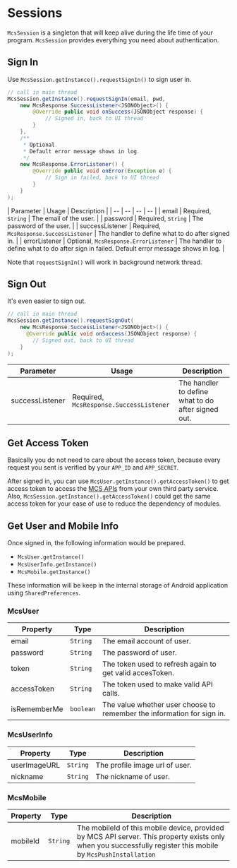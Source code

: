 # Sessions

`McsSession` is a singleton that will keep alive during the life time of your program. `McsSession` provides everything you need about authentication. 

## Sign In

Use `McsSession.getInstance().requestSignIn()` to sign user in. 

```java
// call in main thread
McsSession.getInstance().requestSignIn(email, pwd, 
    new McsResponse.SuccessListener<JSONObject>() {
        @Override public void onSuccess(JSONObject response) {
            // Signed in, back to UI thread
        }
    },
    /**
     * Optional.
     * Default error message shows in log.
     */
    new McsResponse.ErrorListener() {
        @Override public void onError(Exception e) {
            // Sign in failed, back to UI thread
        }
    }
);
```

| Parameter | Usage | Description |
| -- | -- | -- | -- |
| email | Required, `String` | The email of the user. |
| password | Required, `String` | The password of the user. |
| successListener | Required, `McsResponse.SuccessListener` | The handler to define what to do after signed in. |
| errorListener | Optional, `McsResponse.ErrorListener` | The handler to define what to do after sign in failed. Default error message shows in log. |

Note that `requestSignIn()` will work in background network thread.

## Sign Out

It's even easier to sign out. 

```java
// call in main thread
McsSession.getInstance().requestSignOut(
    new McsResponse.SuccessListener<JSONObject>() {
      @Override public void onSuccess(JSONObject response) {
        // Signed out, back to UI thread
    }
);
```

| Parameter | Usage | Description |
| -- | -- | -- |
| successListener | Required, `McsResponse.SuccessListener` | The handler to define what to do after signed out. |

## Get Access Token

Basically you do not need to care about the access token, because every request you sent is verified by your `APP_ID` and `APP_SECRET`.

After signed in, you can use `McsUser.getInstance().getAccessToken()` to 
get access token to access the [MCS APIs][mcs-api] from your own third party service. Also, `McsSession.getInstance().getAccessToken()` could get the same access token for your ease of use to reduce the dependency of modules.


## Get User and Mobile Info

Once signed in, the following information would be prepared.

- `McsUser.getInstance()`
- `McsUserInfo.getInstance()`
- `McsMobile.getInstance()`

These information will be keep in the internal storage of Android application using `SharedPreferences`.

### McsUser

| Property | Type | Description |
| -- | -- | -- |
| email | `String` | The email account of user. |
| password | `String` | The password of user. |
| token | `String` | The token used to refresh again to get valid accesToken. |
| accessToken | `String` | The token used to make valid API calls. |
| isRememberMe | `boolean` | The value whether user choose to remember the information for sign in. |

### McsUserInfo

| Property | Type | Description |
| -- | -- | -- |
| userImageURL | `String` | The profile image url of user. |
| nickname | `String` | The nickname of user. |

### McsMobile


| Property | Type | Description |
| -- | -- | -- |
| mobileId | `String` | The mobileId of this mobile device, provided by MCS API server. This property exists only when you successfully register this mobile by `McsPushInstallation` |



[mcs-api]: https://mcs.mediatek.com/resources/latest/api_references/
